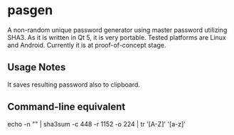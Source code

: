 pasgen
======

A non-random unique password generator using master password utilizing SHA3. As it is written in Qt 5, it is very portable. Tested platforms are Linux and Android.
Currently it is at proof-of-concept stage.

Usage Notes
-----------
It saves resulting password also to clipboard.

Command-line equivalent
-----------------------
echo -n "<master password><site name>" | sha3sum -c 448 -r 1152 -o 224  | tr '[A-Z]' '[a-z]'

